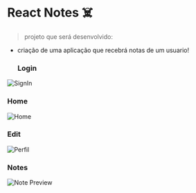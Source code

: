 # React Notes ☠️


> projeto que será desenvolvido:
- criação de uma aplicação que recebrá notas de um usuario!


  ### Login
![SignIn](https://github.com/GabrielVRM/Movie/assets/95998556/8978b694-cffb-4486-b2ba-e09e7ff90020)

  ### Home
  ![Home](https://github.com/GabrielVRM/Movie/assets/95998556/78499dec-1b18-48a0-9f07-cc742936498a)

  ### Edit
  ![Perfil](https://github.com/GabrielVRM/Movie/assets/95998556/79d8d505-35ad-4473-b5f6-9b9ae4557f9e)

 ### Notes
![Note Preview](https://github.com/GabrielVRM/Movie/assets/95998556/4c2497be-3cbb-42ad-90fe-92b134a0b581)



